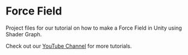 # Force Field
Project files for our tutorial on how to make a Force Field in Unity using Shader Graph.

Check out our [YouTube Channel](http://youtube.com/brackeys) for more tutorials.